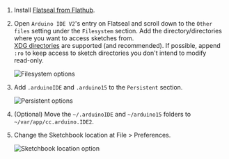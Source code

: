 1. Install [Flatseal from Flathub](https://flathub.org/apps/com.github.tchx84.Flatseal).

2. Open `Arduino IDE V2`'s entry on Flatseal and scroll down to the `Other files` setting under the `Filesystem` section. Add the directory/directories where you want to access sketches from.<br/>
   [XDG directories](https://docs.flatpak.org/en/latest/sandbox-permissions-reference.html#filesystem-permissions) are supported (and recommended).
   If possible, append `:ro` to keep access to sketch directories you don't intend to modify read-only.
   
   ![Filesystem options](https://imgur.com/BSI46Lj.png)

4. Add `.arduinoIDE` and `.arduino15` to the `Persistent` section.
   
   ![Persistent options](https://imgur.com/S7jR238.png)

5. (Optional) Move the `~/.arduinoIDE` and `~/arduino15` folders to `~/var/app/cc.arduino.IDE2`.

6. Change the Sketchbook location at File > Preferences.

   ![Sketchbook location option](https://imgur.com/g66a8MQ.png)
